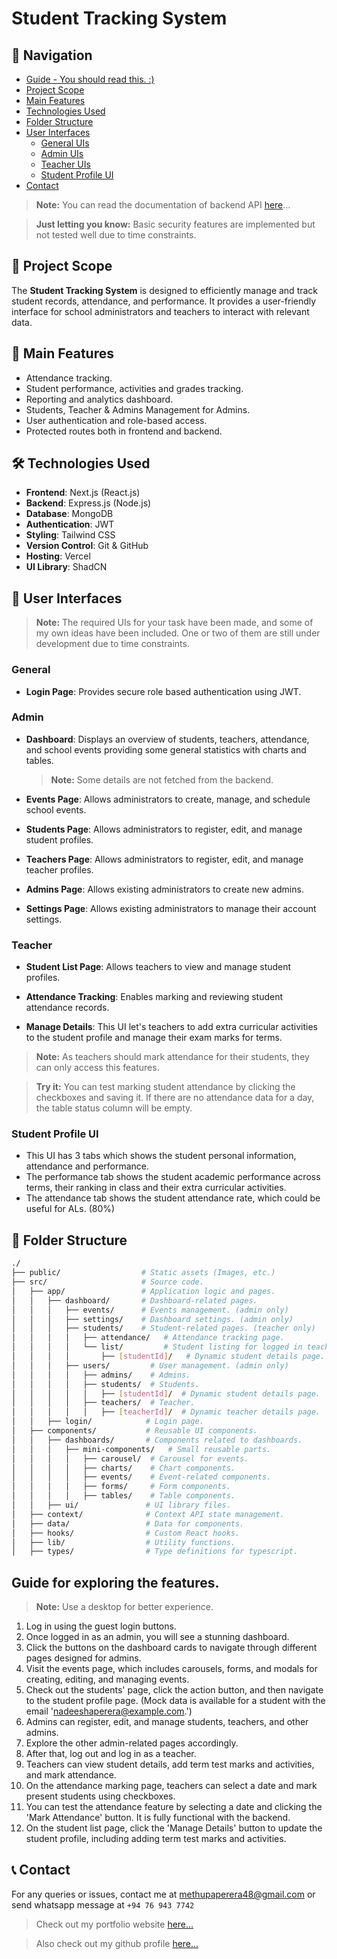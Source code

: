 # Student Tracking System

## 🧭 Navigation

-   [Guide - You should read this. :)](#guide-for-exploring-the-features)
-   [Project Scope](#-project-scope)
-   [Main Features](#-main-features)
-   [Technologies Used](#-technologies-used)
-   [Folder Structure](#-folder-structure)
-   [User Interfaces](#-user-interfaces)
    -   [General UIs](#general)
    -   [Admin UIs](#admin)
    -   [Teacher UIs](#teacher)
    -   [Student Profile UI](#student-profile-ui)
-   [Contact](#-contact)

> **Note:** You can read the documentation of backend API [here](https://github.com/methupaPerera/student-tracking-site-backend)...

> **Just letting you know:** Basic security features are implemented but not tested well due to time constraints.

## 📌 Project Scope

The **Student Tracking System** is designed to efficiently manage and track student records, attendance, and performance. It provides a user-friendly interface for school administrators and teachers to interact with relevant data.

## 🚀 Main Features

-   Attendance tracking.
-   Student performance, activities and grades tracking.
-   Reporting and analytics dashboard.
-   Students, Teacher & Admins Management for Admins.
-   User authentication and role-based access.
-   Protected routes both in frontend and backend.

## 🛠️ Technologies Used

-   **Frontend**: Next.js (React.js)
-   **Backend**: Express.js (Node.js)
-   **Database**: MongoDB
-   **Authentication**: JWT
-   **Styling**: Tailwind CSS
-   **Version Control**: Git & GitHub
-   **Hosting**: Vercel
-   **UI Library**: ShadCN

## 🎨 User Interfaces

> **Note:** The required UIs for your task have been made, and some of my own ideas have been included. One or two of them are still under development due to time constraints.

### General

-   **Login Page**: Provides secure role based authentication using JWT.

### Admin

-   **Dashboard**: Displays an overview of students, teachers, attendance, and school events providing some general statistics with charts and tables.

    > **Note:** Some details are not fetched from the backend.

-   **Events Page**: Allows administrators to create, manage, and schedule school events.

-   **Students Page**: Allows administrators to register, edit, and manage student profiles.

-   **Teachers Page**: Allows administrators to register, edit, and manage teacher profiles.

-   **Admins Page**: Allows existing administrators to create new admins.

-   **Settings Page**: Allows existing administrators to manage their account settings.

### Teacher

-   **Student List Page**: Allows teachers to view and manage student profiles.

-   **Attendance Tracking**: Enables marking and reviewing student attendance records.

-   **Manage Details**: This UI let's teachers to add extra curricular activities to the student profile and manage their exam marks for terms.

> **Note:** As teachers should mark attendance for their students, they can only access this features.

> **Try it:** You can test marking student attendance by clicking the checkboxes and saving it. If there are no attendance data for a day, the table status column will be empty.

### Student Profile UI

-   This UI has 3 tabs which shows the student personal information, attendance and performance.
-   The performance tab shows the student academic performance across terms, their ranking in class and their extra curricular activities.
-   The attendance tab shows the student attendance rate, which could be useful for ALs. (80%)

## 📂 Folder Structure

```bash
./
├── public/                  # Static assets (Images, etc.)
├── src/                     # Source code.
│   ├── app/                 # Application logic and pages.
│   │   ├── dashboard/       # Dashboard-related pages.
│   │   │   ├── events/      # Events management. (admin only)
│   │   │   ├── settings/    # Dashboard settings. (admin only)
│   │   │   ├── students/    # Student-related pages. (teacher only)
│   │   │   │   ├── attendance/   # Attendance tracking page.
│   │   │   │   └── list/         # Student listing for logged in teacher.
│   │   │   │       ├── [studentId]/   # Dynamic student details page.
│   │   │   ├── users/         # User management. (admin only)
│   │   │   │   ├── admins/    # Admins.
│   │   │   │   ├── students/  # Students.
│   │   │   │   │   ├── [studentId]/  # Dynamic student details page.
│   │   │   │   ├── teachers/  # Teacher.
│   │   │   │   │   ├── [teacherId]/  # Dynamic teacher details page.
│   │   ├── login/            # Login page.
│   ├── components/           # Reusable UI components.
│   │   ├── dashboards/       # Components related to dashboards.
│   │   │   ├── mini-components/   # Small reusable parts.
│   │   │   │   ├── carousel/  # Carousel for events.
│   │   │   │   ├── charts/    # Chart components.
│   │   │   │   ├── events/    # Event-related components.
│   │   │   │   ├── forms/     # Form components.
│   │   │   │   ├── tables/    # Table components.
│   │   ├── ui/               # UI library files.
│   ├── context/              # Context API state management.
│   ├── data/                 # Data for components.
│   ├── hooks/                # Custom React hooks.
│   ├── lib/                  # Utility functions.
│   ├── types/                # Type definitions for typescript.
```

## Guide for exploring the features.

> **Note:** Use a desktop for better experience.

1. Log in using the guest login buttons.
2. Once logged in as an admin, you will see a stunning dashboard.
3. Click the buttons on the dashboard cards to navigate through different pages designed for admins.
4. Visit the events page, which includes carousels, forms, and modals for creating, editing, and managing events.
5. Check out the students' page, click the action button, and then navigate to the student profile page. (Mock data is available for a student with the email 'nadeeshaperera@example.com.')
6. Admins can register, edit, and manage students, teachers, and other admins.
7. Explore the other admin-related pages accordingly.
8. After that, log out and log in as a teacher.
9. Teachers can view student details, add term test marks and activities, and mark attendance.
10. On the attendance marking page, teachers can select a date and mark present students using checkboxes.
11. You can test the attendance feature by selecting a date and clicking the 'Mark Attendance' button. It is fully functional with the backend.
12. On the student list page, click the 'Manage Details' button to update the student profile, including adding term test marks and activities.

## 📞 Contact

For any queries or issues, contact me at methupaperera48@gmail.com or send whatsapp message at `+94 76 943 7742`

> Check out my portfolio website [here...](https://methupa.vercel.app)

> Also check out my github profile [here...](https://github.com/methupaPerera)
